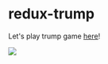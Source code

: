 # redux-trump
Let's play trump game [here](https://mayok.github.io/redux-trump/dist/)!


![](https://travis-ci.org/mayok/redux-trump.svg?branch=master)
